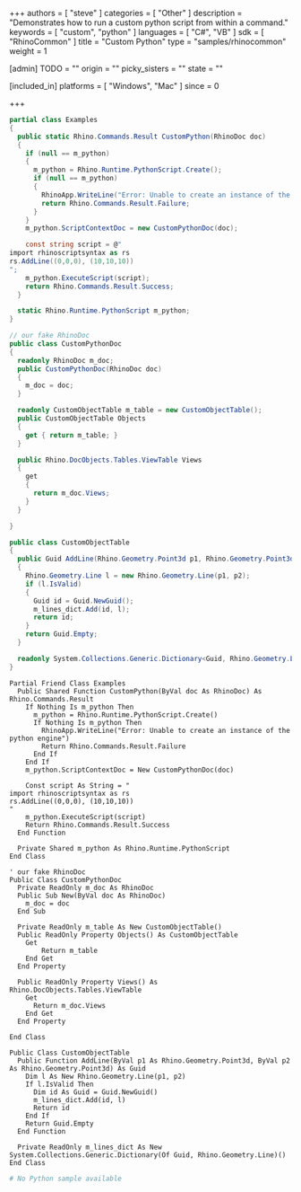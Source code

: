+++
authors = [ "steve" ]
categories = [ "Other" ]
description = "Demonstrates how to run a custom python script from within a command."
keywords = [ "custom", "python" ]
languages = [ "C#", "VB" ]
sdk = [ "RhinoCommon" ]
title = "Custom Python"
type = "samples/rhinocommon"
weight = 1

[admin]
TODO = ""
origin = ""
picky_sisters = ""
state = ""

[included_in]
platforms = [ "Windows", "Mac" ]
since = 0

+++

<div class="codetab-content" id="cs">

```cs
partial class Examples
{
  public static Rhino.Commands.Result CustomPython(RhinoDoc doc)
  {
    if (null == m_python)
    {
      m_python = Rhino.Runtime.PythonScript.Create();
      if (null == m_python)
      {
        RhinoApp.WriteLine("Error: Unable to create an instance of the python engine");
        return Rhino.Commands.Result.Failure;
      }
    }
    m_python.ScriptContextDoc = new CustomPythonDoc(doc);

    const string script = @"
import rhinoscriptsyntax as rs
rs.AddLine((0,0,0), (10,10,10))
";
    m_python.ExecuteScript(script);
    return Rhino.Commands.Result.Success;
  }

  static Rhino.Runtime.PythonScript m_python;
}

// our fake RhinoDoc
public class CustomPythonDoc
{
  readonly RhinoDoc m_doc;
  public CustomPythonDoc(RhinoDoc doc)
  {
    m_doc = doc;
  }

  readonly CustomObjectTable m_table = new CustomObjectTable();
  public CustomObjectTable Objects
  {
    get { return m_table; }
  }

  public Rhino.DocObjects.Tables.ViewTable Views
  {
    get
    {
      return m_doc.Views;
    }
  }

}

public class CustomObjectTable
{
  public Guid AddLine(Rhino.Geometry.Point3d p1, Rhino.Geometry.Point3d p2)
  {
    Rhino.Geometry.Line l = new Rhino.Geometry.Line(p1, p2);
    if (l.IsValid)
    {
      Guid id = Guid.NewGuid();
      m_lines_dict.Add(id, l);
      return id;
    }
    return Guid.Empty;
  }

  readonly System.Collections.Generic.Dictionary<Guid, Rhino.Geometry.Line> m_lines_dict = new System.Collections.Generic.Dictionary<Guid, Rhino.Geometry.Line>();
}
```

</div>


<div class="codetab-content" id="vb">

```vbnet
Partial Friend Class Examples
  Public Shared Function CustomPython(ByVal doc As RhinoDoc) As Rhino.Commands.Result
	If Nothing Is m_python Then
	  m_python = Rhino.Runtime.PythonScript.Create()
	  If Nothing Is m_python Then
		RhinoApp.WriteLine("Error: Unable to create an instance of the python engine")
		Return Rhino.Commands.Result.Failure
	  End If
	End If
	m_python.ScriptContextDoc = New CustomPythonDoc(doc)

	Const script As String = "
import rhinoscriptsyntax as rs
rs.AddLine((0,0,0), (10,10,10))
"
	m_python.ExecuteScript(script)
	Return Rhino.Commands.Result.Success
  End Function

  Private Shared m_python As Rhino.Runtime.PythonScript
End Class

' our fake RhinoDoc
Public Class CustomPythonDoc
  Private ReadOnly m_doc As RhinoDoc
  Public Sub New(ByVal doc As RhinoDoc)
	m_doc = doc
  End Sub

  Private ReadOnly m_table As New CustomObjectTable()
  Public ReadOnly Property Objects() As CustomObjectTable
	Get
		Return m_table
	End Get
  End Property

  Public ReadOnly Property Views() As Rhino.DocObjects.Tables.ViewTable
	Get
	  Return m_doc.Views
	End Get
  End Property

End Class

Public Class CustomObjectTable
  Public Function AddLine(ByVal p1 As Rhino.Geometry.Point3d, ByVal p2 As Rhino.Geometry.Point3d) As Guid
	Dim l As New Rhino.Geometry.Line(p1, p2)
	If l.IsValid Then
	  Dim id As Guid = Guid.NewGuid()
	  m_lines_dict.Add(id, l)
	  Return id
	End If
	Return Guid.Empty
  End Function

  Private ReadOnly m_lines_dict As New System.Collections.Generic.Dictionary(Of Guid, Rhino.Geometry.Line)()
End Class
```

</div>


<div class="codetab-content" id="py">

```python
# No Python sample available
```

</div>

